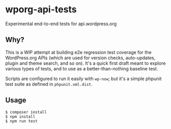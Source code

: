 # wporg-api-tests

Experimental end-to-end tests for api.wordpress.org

## Why?

This is a WIP attempt at building e2e regression test coverage for the WordPress.org APIs (which are used for version checks, auto-updates, plugin and theme search, and so on). It's a quick first draft meant to explore various types of tests, and to use as a better-than-nothing baseline test.

Scripts are configured to run it easily with `wp-now`; but it's a simple phpunit test suite as defined in `phpunit.xml.dist`.

## Usage

```
$ composer install
$ npm install
$ npm run test
```

